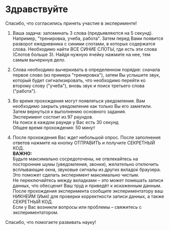 # Здравствуйте

Спасибо, что согласились принять участие в эксперименте!

1. Ваша задача: запоминать 3 слова (предъявляются на 5 секунд). Например, "тренировка, учеба, работа". Затем перед Вами появится разворот ежедневника с синими слотами, в которых содержатся слова. Необходимо найти ВСЕ СИНИЕ СЛОТЫ, где есть эти слова (Слотов больше 3).
Найдя нужную ячейку нажмите на нее, тем самым вычеркнув дело.

2. Слова необходимо вычеркивать в определенном порядке: сначала первое слово (из примера "тренировка"), затем Вы услышите звук, который будет сигнализировать, что необходимо перейти ко второму слову ("учеба"), вновь звук и поиск третьего слова ("работа").

3. Во время прохождения могут появляться уведомления. Вам необходимо закрыть уведомление как только Вы его заметили. Затем вернуться к выполнению основного задания.  
Эксперимент состоит из 97 раундов.  
На поиск в каждом раунде у Вас есть 30 секунд  
Общее время прохождения: 50 минут  
4. После прохождения Вас ждет небольшой опрос. После заполнения ответов нажмите на кнопку ОТПРАВИТЬ и получите СЕКРЕТНЫЙ КОД.  
**ВАЖНО:**  
Будьте максимально сосредоточены, не отвлекайтесь на посторонние шумы (уведомления, звонки), желательно отключить всплывающие окна, звуковые сигналы из других вкладок браузера. Это поможет сделать эксперимент максимально чистым.  
Не переключайтесь между вкладками – это может помешать записи данных, что обесценит Ваш труд и приведёт к искаженным данным.  
После прохождения эксперимента сообщите экспериментатору ваш НИКНЕЙМ (Имя) для проверки корректности записи данных, а также СЕКРЕТНЫЙ КОД.  
Если у Вас возникли вопросы или проблемы – свяжитесь с экспериментатором.  

Спасибо, что помогаете развивать науку!
